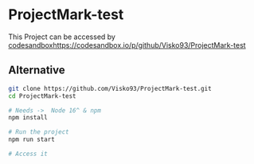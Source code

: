 # ProjectMark-test
This Project can be accessed by [codesandbox](https://codesandbox.io/p/github/Visko93/ProjectMark-test)https://codesandbox.io/p/github/Visko93/ProjectMark-test

## Alternative
```bash
git clone https://github.com/Visko93/ProjectMark-test.git
cd ProjectMark-test

# Needs ->  Node 16^ & npm
npm install

# Run the project
npm run start

# Access it
```
